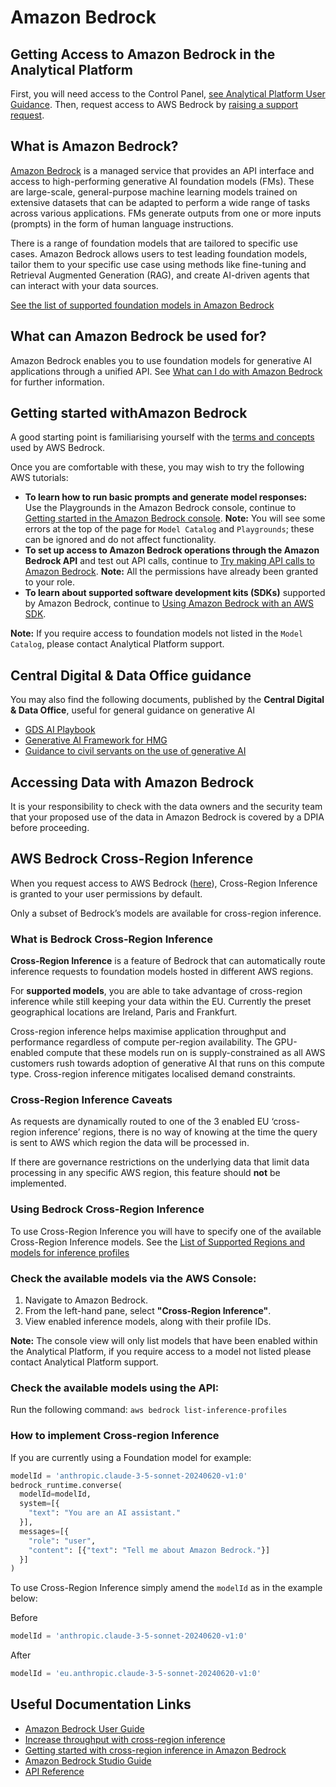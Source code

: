 # Amazon Bedrock

## Getting Access to Amazon Bedrock in the Analytical Platform

First, you will need access to the Control Panel, [see Analytical Platform User Guidance](https://user-guidance.analytical-platform.service.justice.gov.uk/get-started.html).
Then, request access to AWS Bedrock by [raising a support request](https://github.com/ministryofjustice/data-platform-support/issues/new/choose).

## What is Amazon Bedrock?

[Amazon Bedrock](https://docs.aws.amazon.com/bedrock/latest/userguide/what-is-bedrock.html) is a managed service that provides an API interface and access to high-performing generative AI foundation models (FMs). These are large-scale, general-purpose machine learning models trained on extensive datasets that can be adapted to perform a wide range of tasks across various applications. FMs generate outputs from one or more inputs (prompts) in the form of human language instructions.

There is a range of foundation models that are tailored to specific use cases. Amazon Bedrock allows users to test leading foundation models, tailor them to your specific use case using methods like fine-tuning and Retrieval Augmented Generation (RAG), and create AI-driven agents that can interact with your data sources.

[See the list of supported foundation models in Amazon Bedrock](https://docs.aws.amazon.com/bedrock/latest/userguide/models-supported.html)

## What can Amazon Bedrock be used for?

Amazon Bedrock enables you to use foundation models for generative AI applications through a unified API. See [What can I do with Amazon Bedrock](https://docs.aws.amazon.com/bedrock/latest/userguide/what-is-bedrock.html#servicename-feature-overview) for further information.

## Getting started withAmazon Bedrock

A good starting point is familiarising yourself with the [terms and concepts](https://docs.aws.amazon.com/bedrock/latest/userguide/key-definitions.html) used by AWS Bedrock.

Once you are comfortable with these, you may wish to try the following AWS tutorials:

- **To learn how to run basic prompts and generate model responses:** Use the Playgrounds in the Amazon Bedrock console, continue to [Getting started in the Amazon Bedrock console](https://docs.aws.amazon.com/bedrock/latest/userguide/getting-started-console.html).  **Note:** You will see some errors at the top of the page for ```Model Catalog``` and ```Playgrounds```; these can be ignored and do not affect functionality.
- **To set up access to Amazon Bedrock operations through the Amazon Bedrock API** and test out API calls, continue to [Try making API calls to Amazon Bedrock](https://docs.aws.amazon.com/bedrock/latest/userguide/getting-started-api.html#gs-try-bedrock). **Note:** All the permissions have already been granted to your role.
- **To learn about supported software development kits (SDKs)** supported by Amazon Bedrock, continue to [Using Amazon Bedrock with an AWS SDK](https://docs.aws.amazon.com/bedrock/latest/userguide/sdk-general-information-section.html).

**Note:** If you require access to foundation models not listed in the ```Model Catalog```, please contact Analytical Platform support.

## Central Digital & Data Office guidance

You may also find the following documents, published by the **Central Digital & Data Office**, useful for general guidance on generative AI

- [GDS AI Playbook](https://www.gov.uk/government/publications/ai-playbook-for-the-uk-government/artificial-intelligence-playbook-for-the-uk-government-html)
- [Generative AI Framework for HMG](https://www.gov.uk/government/publications/generative-ai-framework-for-hmg/generative-ai-framework-for-hmg-html)
- [Guidance to civil servants on the use of generative AI](https://www.gov.uk/government/publications/guidance-to-civil-servants-on-use-of-generative-ai/guidance-to-civil-servants-on-use-of-generative-ai)

## Accessing Data with Amazon Bedrock

It is your responsibility to check with the data owners and the security team that your proposed use of the data in Amazon Bedrock is covered by a DPIA before proceeding.

## AWS Bedrock Cross-Region Inference

When you request access to AWS Bedrock ([here](https://github.com/ministryofjustice/data-platform-support/issues/new/choose)), Cross-Region Inference is granted to your user permissions by default.

Only a subset of Bedrock’s models are available for cross-region inference.

### What is Bedrock Cross-Region Inference

**Cross-Region Inference** is a feature of Bedrock that can automatically route inference requests to foundation models hosted in different AWS regions.

For **supported models**, you are able to take advantage of cross-region inference while still keeping your data within the EU. Currently the preset geographical locations are Ireland, Paris and Frankfurt.

Cross-region inference helps maximise application throughput and performance regardless of compute per-region availability. The GPU-enabled compute that these models run on is supply-constrained as all AWS customers rush towards adoption of generative AI that runs on this compute type. Cross-region inference mitigates localised demand constraints.

### Cross-Region Inference Caveats 

As requests are dynamically routed to one of the 3 enabled EU ‘cross-region inference’ regions, there is no way of knowing at the time the query is sent to AWS which region the data will be processed in. 

If there are governance restrictions on the underlying data that limit data processing in any specific AWS region, this feature should **not** be implemented.

### Using Bedrock Cross-Region Inference

To use Cross-Region Inference you will have to specify one of the available Cross-Region Inference models. See the [List of Supported Regions and models for inference profiles](https://docs.aws.amazon.com/bedrock/latest/userguide/inference-profiles-support.html)

### Check the available models via the AWS Console:

1. Navigate to Amazon Bedrock.
1. From the left-hand pane, select **"Cross-Region Inference"**.
1. View enabled inference models, along with their profile IDs.

**Note:** The console view will only list models that have been enabled within the Analytical Platform, if you require access to a model not listed please contact  Analytical Platform support.

### Check the available models using the API:

 Run the following command: ```aws bedrock list-inference-profiles```

### How to implement Cross-region Inference

If you are currently using a Foundation model for example:

```python
modelId = 'anthropic.claude-3-5-sonnet-20240620-v1:0'
bedrock_runtime.converse(
  modelId=modelId,
  system=[{
    "text": "You are an AI assistant."
  }],
  messages=[{
    "role": "user",
    "content": [{"text": "Tell me about Amazon Bedrock."}]
  }]
)
```

To use Cross-Region Inference simply amend the ```modelId``` as in the example below:

Before

```python
modelId = 'anthropic.claude-3-5-sonnet-20240620-v1:0'
```
After

```python
modelId = 'eu.anthropic.claude-3-5-sonnet-20240620-v1:0'
```

## Useful Documentation Links

- [Amazon Bedrock User Guide](https://docs.aws.amazon.com/bedrock/latest/userguide/index.html)
- [Increase throughput with cross-region inference](https://docs.aws.amazon.com/bedrock/latest/userguide/cross-region-inference.html)
- [Getting started with cross-region inference in Amazon Bedrock](https://aws.amazon.com/blogs/machine-learning/getting-started-with-cross-region-inference-in-amazon-bedrock/)
- [Amazon Bedrock Studio Guide](https://docs.aws.amazon.com/bedrock/latest/studio-ug/index.html)
- [API Reference](https://docs.aws.amazon.com/bedrock/latest/APIReference/index.html)
